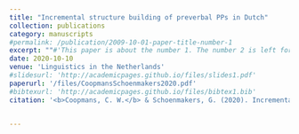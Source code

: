 ```yaml
---
title: "Incremental structure building of preverbal PPs in Dutch"
collection: publications
category: manuscripts
#permalink: /publication/2009-10-01-paper-title-number-1
excerpt: ""#'This paper is about the number 1. The number 2 is left for future work.'
date: 2020-10-10
venue: 'Linguistics in the Netherlands'
#slidesurl: 'http://academicpages.github.io/files/slides1.pdf'
paperurl: '/files/CoopmansSchoenmakers2020.pdf'
#bibtexurl: 'http://academicpages.github.io/files/bibtex1.bib'
citation: '<b>Coopmans, C. W.</b> & Schoenmakers, G. (2020). Incremental structure building of preverbal PPs in Dutch. <i>Linguistics in the Netherlands, 37</i>, 38-52.'


---
```


